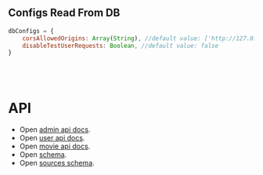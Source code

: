 ## Configs Read From DB


```javascript
dbConfigs = {
    corsAllowedOrigins: Array(String), //default value: ['http://127.0.0.1:3000','http://localhost:3000','http://127.0.0.1:5000', 'http://localhost:5000']
    disableTestUserRequests: Boolean, //default value: false
}
```



<br />
<br />

# API

- Open [admin api docs](API.ADMIN.README.md).
- Open [user api docs](API.USER.README.md).
- Open [movie api docs](API.MOVIES.README.md).
- Open [schema](SCHEMA.README.md).
- Open [sources schema](SOURCES.README.md).